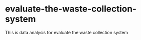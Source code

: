 # evaluate-the-waste-collection-system
This is data analysis for evaluate the waste collection system
